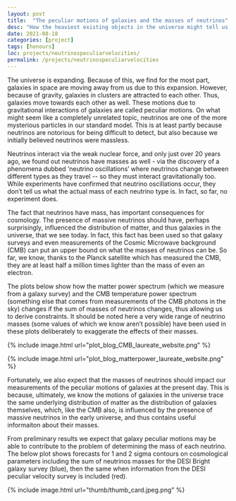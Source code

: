 ```yaml
---
layout: post
title:  "The peculiar motions of galaxies and the masses of neutrinos"
desc: "How the heaviest existing objects in the universe might tell us about the masses of one of the lightest particles in the Standard Model"
date: 2021-08-18
categories: [project]
tags: [honours]
loc: projects/neutrinospeculiarvelocities/
permalink: /projects/neutrinospeculiarvelocities
---
```


The universe is expanding. Because of this, we find for the most part, galaxies in space are moving away from us due to this expansion. However, because of gravity, galaxies in clusters are attracted to each other. Thus, galaxies move towards each other as well. These motions due to gravitational interactions of galaxies are called peculiar motions. 
On what might seem like a completely unrelated topic, neutrinos are one of the more mysterious particles in our standard model. This is at least partly because neutrinos are notorious for being difficult to detect, but also because we initially believed neutrinos were massless. 

Neutrinos interact via the weak nuclear force, and only just over 20 years ago, we found out neutrinos have masses as well - via the discovery of a phenomena dubbed ‘neutrino oscillations’ where neutrinos change between different types as they travel -- so they must interact gravitationally too. While experiments have confirmed that neutrino oscillations occur, they don’t tell us what the actual mass of each neutrino type is. In fact, so far, no experiment does.

The fact that neutrinos have mass, has important consequences for cosmology. The presence of massive neutrinos should have, perhaps surprisingly, influenced the distribution of matter, and thus galaxies in the universe, that we see today. In fact, this fact has been used so that galaxy surveys and even measurements of the Cosmic Microwave background (CMB) can put an upper bound on what the masses of neutrinos can be. So far, we know, thanks to the Planck satellite which has measured the CMB, they are at least half a million times lighter than the mass of even an electron. 

The plots below show how the matter power spectrum (which we measure from a galaxy survey) and the CMB temperature power spectrum (something else that comes from measurements of the CMB photons in the sky) changes if the sum of masses of neutrinos changes, thus allowing us to derive constraints. It should be noted here a very wide range of neutrino masses (some values of which we know aren’t possible) have been used in these plots deliberately to exaggerate the effects of their masses.

{% include image.html url="plot_blog_CMB_laureate_website.png"  %}

{% include image.html url="plot_blog_matterpower_laureate_website.png"  %}

Fortunately, we also expect that the masses of neutrinos should impact our measurements of the peculiar motions of galaxies at the present day. This is because, ultimately, we know the motions of galaxies in the universe trace the same underlying distribution of matter as the distribution of galaxies themselves, which, like the CMB also, is influenced by the presence of massive neutrinos in the early universe, and thus contains useful informaiton about their masses.

From preliminary results we expect that galaxy peculiar motions may be able to contribute to the problem of determining the mass of each neutrino. The below plot shows forecasts for 1 and 2 sigma contours on cosmological parameters including the sum of neutrinos masses for the DESI Bright galaxy survey (blue), then the same when information from the DESI peculiar velocity survey is included (red).

{% include image.html url="thumb/thumb_card.jpeg.png"  %}


